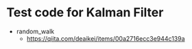 # Test code for Kalman Filter

- random_walk
	- https://qiita.com/deaikei/items/00a2716ecc3e944c139a

